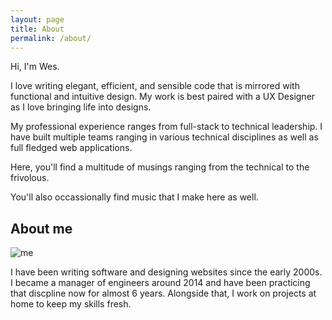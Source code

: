 ```yaml
---
layout: page
title: About
permalink: /about/
---
```


Hi, I'm Wes.

I love writing elegant, efficient, and sensible code that is mirrored with
functional and intuitive design. My work is best paired with a UX Designer as I
love bringing life into designs.

My professional experience ranges from full-stack to technical leadership. I
have built multiple teams ranging in various technical disciplines as well as
full fledged web applications.

Here, you'll find a multitude of musings ranging from the technical to the
frivolous.

You'll also occassionally find music that I make here as well.

## About me
![me](/assets/me.jpg "A picture of me smiling and holding a coffee mug that says
'Poe me a cup'")

I have been writing software and designing websites since the early 2000s. I
became a manager of engineers around 2014 and have been practicing that
discpline now for almost 6 years. Alongside that, I work on projects at home to
keep my skills fresh.
